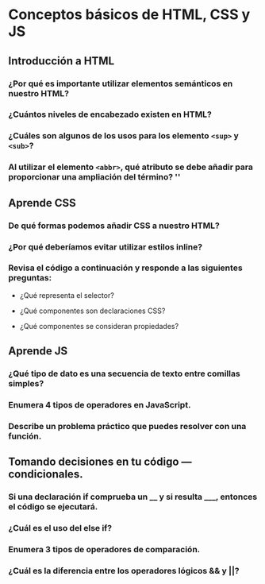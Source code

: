 # Conceptos básicos de HTML, CSS y JS

## Introducción a HTML

### ¿Por qué es importante utilizar elementos semánticos en nuestro HTML?



### ¿Cuántos niveles de encabezado existen en HTML?



### ¿Cuáles son algunos de los usos para los elemento `<sup>` y `<sub>`?



### Al utilizar el elemento `<abbr>`, qué atributo se debe añadir para proporcionar una ampliación del término? ''


## Aprende CSS

### De qué formas podemos añadir CSS a nuestro HTML?



### ¿Por qué deberíamos evitar utilizar estilos inline?



### Revisa el código a continuación y responde a las siguientes preguntas:

- ¿Qué representa el selector?



- ¿Qué componentes son declaraciones CSS?



- ¿Qué componentes se consideran propiedades?


## Aprende JS

### ¿Qué tipo de dato es una secuencia de texto entre comillas simples?



### Enumera 4 tipos de operadores en JavaScript.



### Describe un problema práctico que puedes resolver con una función.



## Tomando decisiones en tu código — condicionales.

### Si una declaración if comprueba un __ y si resulta ___, entonces el código se ejecutará.



### ¿Cuál es el uso del else if?



### Enumera 3 tipos de operadores de comparación.



### ¿Cuál es la diferencia entre los operadores lógicos && y ||?


